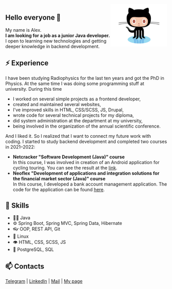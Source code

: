 <img align='right' src='https://raw.githubusercontent.com/ad-riaz/ad-riaz/main/octocat.gif' width='35%'>

## Hello everyone 👋
My name is Alex.  
**I am looking for a job as a junior Java developer.**  
I open to learning new technologies and getting deeper knowledge in backend development.

## ⚡ Experience
I have been studying Radiophysics for the last ten years and got the PhD in Physics. At the same time I was doing some programming stuff at university. During this time
- I worked on several simple projects as a frontend developer,
- created and maintained several websites,
- I've improved skills in HTML, CSS/SCSS, JS, Drupal,
- wrote code for several technical projects for my diploma, 
- did system administration at the department at my university,
- being involved in the organization of the annual scientific conference.

And I liked it. So I realized that I want to connect my future work with coding. I started to study backend development and completed two courses in 2021–2022:
- **Netcracker "Software Development (Java)" course**  
	In this course, I was involved in creation of an Android application for cycling touring. You can see the result at the [link](https://github.com/nc-bikepacker).
- **Neoflex "Development of applications and integration solutions for the financial market sector (Java)" course**  
	In this course, I developed a bank account management application. The code for the application can be found [here](https://github.com/edu-neoflex-bank).

## 💪 Skills
- 👨‍💻 Java 
- ⚙️ Spring Boot, Spring MVC, Spring Data, Hibernate
- 👓 OOP, REST API, Git
- 🐧 Linux
- 👁️ HTML, CSS, SCSS, JS
- 💽 PostgreSQL, SQL

## 📫 Contacts
[Telegram](https://t.me/ad_riaz)  |  [LinkedIn](https://linkedin.com/in/ad-riaz)  |  [Mail](mailto:ad.riazantsev@gmail.com)  |  [My page](https://ad-riaz.github.io/)


<!--
**ad-riaz/ad-riaz** is a ✨ _special_ ✨ repository because its `README.md` (this file) appears on your GitHub profile.

Here are some ideas to get you started:

- 🔭 I’m currently working on ...
- 🌱 I’m currently learning ...
- 👯 I’m looking to collaborate on ...
- 🤔 I’m looking for help with ...
- 💬 Ask me about ...
- 📫 How to reach me: ...
- 😄 Pronouns: ...
- ⚡ Fun fact: ...
-->
